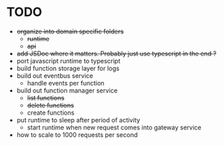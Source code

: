# TODO

- ~~organize into domain specific folders~~
  - ~~runtime~~
  - ~~api~~
- ~~add JSDoc where it matters. Probably just use typescript in the end ?~~
- port javascript runtime to typescript
- build function storage layer for logs
- build out eventbus service
  - handle events per function
- build out function manager service
  - ~~list functions~~
  - ~~delete functions~~
  - create functions
- put runtime to sleep after period of activity
  - start runtime when new request comes into gateway service
- how to scale to 1000 requests per second
